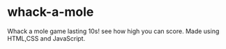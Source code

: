 # whack-a-mole
Whack a mole game lasting 10s! see how high you can score. Made using HTML,CSS and JavaScript.
